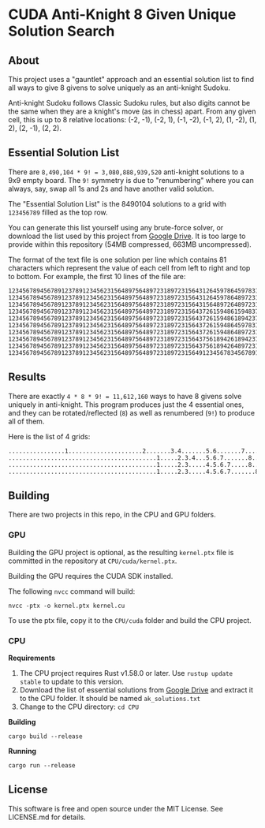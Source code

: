 # CUDA Anti-Knight 8 Given Unique Solution Search

## About

This project uses a "gauntlet" approach and an essential solution list to find all ways to give 8 givens to solve uniquely as an anti-knight Sudoku.

Anti-knight Sudoku follows Classic Sudoku rules, but also digits cannot be the same when they are a knight's move (as in chess) apart. From any given cell, this is up to 8 relative locations: (-2, -1), (-2, 1), (-1, -2), (-1, 2), (1, -2), (1, 2), (2, -1), (2, 2).

## Essential Solution List

There are `8,490,104 * 9! = 3,080,888,939,520` anti-knight solutions to a 9x9 empty board. The `9!` symmetry is due to "renumbering" where you can always, say, swap all 1s and 2s and have another valid solution.

The "Essential Solution List" is the 8490104 solutions to a grid with `123456789` filled as the top row.

You can generate this list yourself using any brute-force solver, or download the list used by this project from [Google Drive](https://drive.google.com/file/d/1XxxN-t2a5445mPJioeT1NCv1XrDeRj_V/view?usp=sharing). It is too large to provide within this repository (54MB compressed, 663MB uncompressed).

The format of the text file is one solution per line which contains 81 characters which represent the value of each cell from left to right and top to bottom. For example, the first 10 lines of the file are:

```
123456789456789123789123456231564897564897231897231564312645978645978312978312645
123456789456789123789123456231564897564897231897231564312645978648972315975318642
123456789456789123789123456231564897564897231897231564315648972648972315972315648
123456789456789123789123456231564897564897231897231564372615948615948372948372615
123456789456789123789123456231564897564897231897231564372615948618942375945378612
123456789456789123789123456231564897564897231897231564372615948645978312918342675
123456789456789123789123456231564897564897231897231564372615948648972315915348672
123456789456789123789123456231564897564897231897231564375618942618942375942375618
123456789456789123789123456231564897564897231897231564375618942648972315912345678
123456789456789123789123456231564897564897231897231564912345678345678912678912345
```

## Results

There are exactly `4 * 8 * 9! = 11,612,160` ways to have 8 givens solve uniquely in anti-knight. This program produces just the 4 essential ones, and they can be rotated/reflected (`8`) as well as renumbered (`9!`) to produce all of them.

Here is the list of 4 grids:

```
................1.....................2.......3.4.......5.6.......7.........8....
..........................................1.....2.3.4...5.6.7.......8............
..........................................1.....2.3.....4.5.6.7.....8............
..........................................1.....2.3.....4.5.6.7.......8..........
```

## Building

There are two projects in this repo, in the CPU and GPU folders.

### GPU

Building the GPU project is optional, as the resulting `kernel.ptx` file is committed in the repository at `CPU/cuda/kernel.ptx`.

Building the GPU requires the CUDA SDK installed.

The following `nvcc` command will build:

`nvcc -ptx -o kernel.ptx kernel.cu`

To use the ptx file, copy it to the `CPU/cuda` folder and build the CPU project.

### CPU

**Requirements**

1. The CPU project requires Rust v1.58.0 or later. Use `rustup update stable` to update to this version.
2. Download the list of essential solutions from [Google Drive](https://drive.google.com/file/d/1XxxN-t2a5445mPJioeT1NCv1XrDeRj_V/view?usp=sharing) and extract it to the CPU folder. It should be named `ak_solutions.txt`
3. Change to the CPU directory: `cd CPU`

**Building**

```
cargo build --release
```

**Running**

```
cargo run --release
```

## License

This software is free and open source under the MIT License. See LICENSE.md for details.
